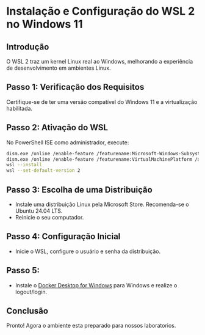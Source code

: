 # Instalação e Configuração do WSL 2 no Windows 11

## Introdução
O WSL 2 traz um kernel Linux real ao Windows, melhorando a experiência de desenvolvimento em ambientes Linux.

## Passo 1: Verificação dos Requisitos
Certifique-se de ter uma versão compatível do Windows 11 e a virtualização habilitada.

## Passo 2: Ativação do WSL
No PowerShell ISE como administrador, execute:
```bash
dism.exe /online /enable-feature /featurename:Microsoft-Windows-Subsystem-Linux /all /norestart
dism.exe /online /enable-feature /featurename:VirtualMachinePlatform /all /norestart
wsl --install
wsl --set-default-version 2
```
## Passo 3: Escolha de uma Distribuição

- Instale uma distribuição Linux pela Microsoft Store. Recomenda-se o Ubuntu 24.04 LTS.
- Reinicie o seu computador. 

## Passo 4: Configuração Inicial

- Inicie o WSL, configure o usuário e senha da distribuição.

## Passo 5: 

- Instale o [Docker Desktop for Windows](https://docs.docker.com/desktop/install/windows-install/#:~:text=Docker%20Desktop%20for%20Windows%20%2D%20x86_64) para Windows e realize o logout/login.


  
## Conclusão

Pronto! Agora o ambiente esta preparado para nossos laboratorios.
